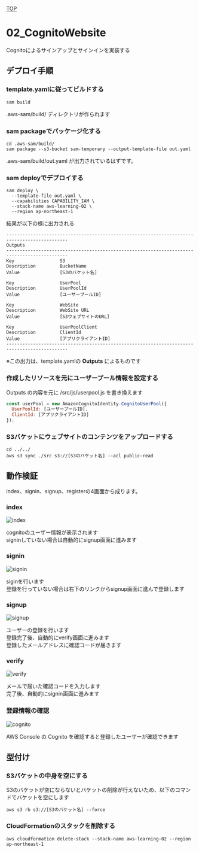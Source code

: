[TOP](../README.md)

# 02_CognitoWebsite

Cognitoによるサインアップとサインインを実装する

## デプロイ手順

### template.yamlに従ってビルドする
```
sam build
```

.aws-sam/build/ ディレクトリが作られます

### sam packageでパッケージ化する  
```
cd .aws-sam/build/
sam package --s3-bucket sam-temporary --output-template-file out.yaml
```

.aws-sam/build/out.yaml が出力されているはずです。

### sam deployでデプロイする
```
sam deploy \
  --template-file out.yaml \
  --capabilities CAPABILITY_IAM \
  --stack-name aws-learning-02 \
  --region ap-northeast-1
```

結果が以下の様に出力される
```
---------------------------------------------------------------------------------------------   
Outputs
---------------------------------------------------------------------------------------------   
Key                 S3
Description         BucketName
Value               [S3のバケット名]

Key                 UserPool
Description         UserPoolId
Value               [ユーザープールID]

Key                 WebSite
Description         WebSite URL
Value               [S3ウェブサイトのURL]

Key                 UserPoolClient
Description         ClientId
Value               [アプリクライアントID]
---------------------------------------------------------------------------------------------   

```
※この出力は、template.yamlの **Outputs** によるものです

### 作成したリソースを元にユーザープール情報を設定する

Outputs の内容を元に /src/js/userpool.js を書き換えます

```javascript
const userPool = new AmazonCognitoIdentity.CognitoUserPool({
  UserPoolId: [ユーザープールID],
  ClientId: [アプリクライアントID]
});
```

### S3バケットにウェブサイトのコンテンツをアップロードする
```
cd ../../
aws s3 sync ./src s3://[S3のバケット名] --acl public-read
```

## 動作検証

index、signin、signup、registerの4画面から成ります。

### index

![index](https://user-images.githubusercontent.com/43918772/78851695-68f64400-7a55-11ea-8e73-f52594af03b8.png)

cognitoのユーザー情報が表示されます  
signinしていない場合は自動的にsignup画面に進みます

### signin

![signin](https://user-images.githubusercontent.com/43918772/78851756-993de280-7a55-11ea-8fc5-c53032fe925b.png)

siginを行います  
登録を行っていない場合は右下のリンクからsignup画面に進んで登録します

### signup

![signup](https://user-images.githubusercontent.com/43918772/78851900-f20d7b00-7a55-11ea-81c7-41bebaf562a2.png)

ユーザーの登録を行います  
登録完了後、自動的にverify画面に進みます  
登録したメールアドレスに確認コードが届きます

### verify

![verify](https://user-images.githubusercontent.com/43918772/78851982-2da84500-7a56-11ea-80a9-533399cc7922.png)

メールで届いた確認コードを入力します  
完了後、自動的にsignin画面に進みます

### 登録情報の確認

![cognito](https://user-images.githubusercontent.com/43918772/78852381-233a7b00-7a57-11ea-90d2-899f7c0f354e.png)

AWS Console の Cognito を確認すると登録したユーザーが確認できます

## 型付け

### S3バケットの中身を空にする

S3のバケットが空にならないとバケットの削除が行えないため、以下のコマンドでバケットを空にします

```
aws s3 rb s3://[S3のバケット名] --force
```

### CloudFormationのスタックを削除する
```
aws cloudformation delete-stack --stack-name aws-learning-02 --region ap-northeast-1
```


